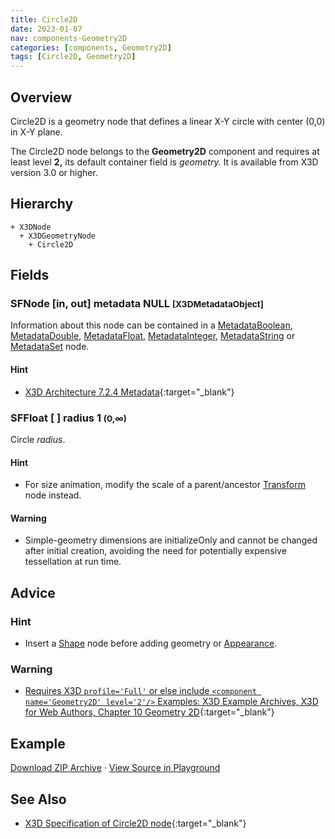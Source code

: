 ```yaml
---
title: Circle2D
date: 2023-01-07
nav: components-Geometry2D
categories: [components, Geometry2D]
tags: [Circle2D, Geometry2D]
---
```

<style>
.post h3 {
  word-spacing: 0.2em;
}
</style>

## Overview

Circle2D is a geometry node that defines a linear X-Y circle with center (0,0) in X-Y plane.

The Circle2D node belongs to the **Geometry2D** component and requires at least level **2,** its default container field is *geometry.* It is available from X3D version 3.0 or higher.

## Hierarchy

```
+ X3DNode
  + X3DGeometryNode
    + Circle2D
```

## Fields

### SFNode [in, out] **metadata** NULL <small>[X3DMetadataObject]</small>

Information about this node can be contained in a [MetadataBoolean](/x_ite/components/core/metadataboolean/), [MetadataDouble](/x_ite/components/core/metadatadouble/), [MetadataFloat](/x_ite/components/core/metadatafloat/), [MetadataInteger](/x_ite/components/core/metadatainteger/), [MetadataString](/x_ite/components/core/metadatastring/) or [MetadataSet](/x_ite/components/core/metadataset/) node.

#### Hint

- [X3D Architecture 7.2.4 Metadata](https://www.web3d.org/specifications/X3Dv4/ISO-IEC19775-1v4-IS//Part01/components/core.html#Metadata){:target="_blank"}

### SFFloat [ ] **radius** 1 <small>(0,∞)</small>

Circle *radius*.

#### Hint

- For size animation, modify the scale of a parent/ancestor [Transform](/x_ite/components/grouping/transform/) node instead.

#### Warning

- Simple-geometry dimensions are initializeOnly and cannot be changed after initial creation, avoiding the need for potentially expensive tessellation at run time.

## Advice

### Hint

- Insert a [Shape](/x_ite/components/shape/shape/) node before adding geometry or [Appearance](/x_ite/components/shape/appearance/).

### Warning

- [Requires X3D `profile='Full'` or else include `<component name='Geometry2D' level='2'/>` Examples: X3D Example Archives, X3D for Web Authors, Chapter 10 Geometry 2D](https://www.web3d.org/x3d/content/examples/X3dForWebAuthors/Chapter10Geometry2D){:target="_blank"}

## Example

<x3d-canvas src="https://create3000.github.io/media/examples/Geometry2D/Circle2D/Circle2D.x3d" update="auto"></x3d-canvas>

[Download ZIP Archive](https://create3000.github.io/media/examples/Geometry2D/Circle2D/Circle2D.zip) · [View Source in Playground](/x_ite/playground/?url=https://create3000.github.io/media/examples/Geometry2D/Circle2D/Circle2D.x3d)

## See Also

- [X3D Specification of Circle2D node](https://www.web3d.org/documents/specifications/19775-1/V4.0/Part01/components/geometry2D.html#Circle2D){:target="_blank"}
